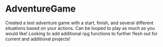 # AdventureGame

Created a text adventure game with a start, finish, and several different situations based on your actions. Can be looped to play as much as you would like!
Looking to add additional rpg functions to further flesh out for current and additional projects!
